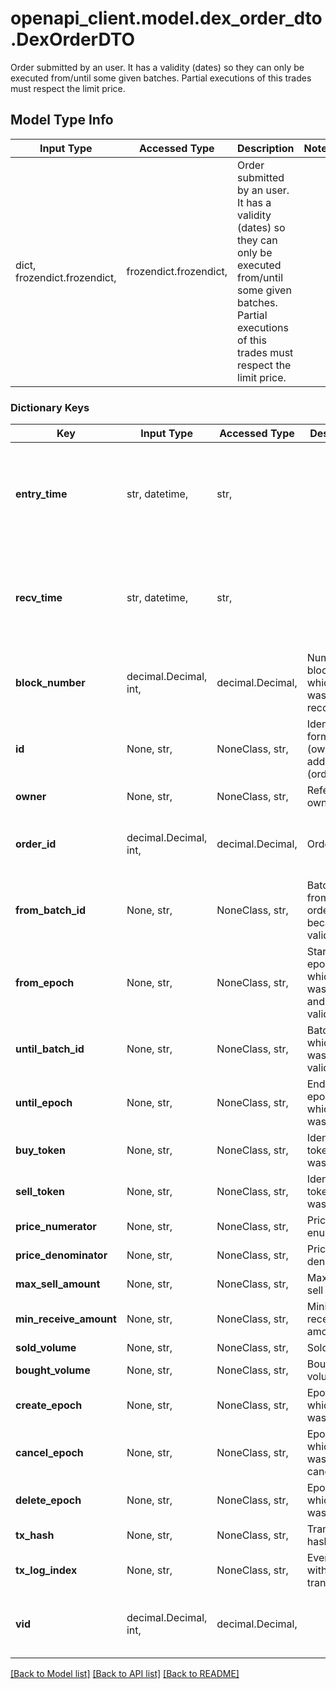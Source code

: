 # openapi_client.model.dex_order_dto.DexOrderDTO

Order submitted by an user. It has a validity (dates) so they can only be executed from/until some given batches. Partial executions of this trades must respect the limit price.

## Model Type Info
Input Type | Accessed Type | Description | Notes
------------ | ------------- | ------------- | -------------
dict, frozendict.frozendict,  | frozendict.frozendict,  | Order submitted by an user. It has a validity (dates) so they can only be executed from/until some given batches. Partial executions of this trades must respect the limit price. | 

### Dictionary Keys
Key | Input Type | Accessed Type | Description | Notes
------------ | ------------- | ------------- | ------------- | -------------
**entry_time** | str, datetime,  | str,  |  | [optional] value must conform to RFC-3339 date-time
**recv_time** | str, datetime,  | str,  |  | [optional] value must conform to RFC-3339 date-time
**block_number** | decimal.Decimal, int,  | decimal.Decimal,  | Number of block in which entity was recorded. | [optional] value must be a 64 bit integer
**id** | None, str,  | NoneClass, str,  | Identifier, format: (owner address)-(order id) | [optional] 
**owner** | None, str,  | NoneClass, str,  | Reference to owner. | [optional] 
**order_id** | decimal.Decimal, int,  | decimal.Decimal,  | Order id. | [optional] value must be a 32 bit integer
**from_batch_id** | None, str,  | NoneClass, str,  | Batch id from which order became valid. | [optional] 
**from_epoch** | None, str,  | NoneClass, str,  | Start of epoch in which order was placed and became valid. | [optional] 
**until_batch_id** | None, str,  | NoneClass, str,  | Batch id until which trade was still valid. | [optional] 
**until_epoch** | None, str,  | NoneClass, str,  | End of epoch in which order was placed. | [optional] 
**buy_token** | None, str,  | NoneClass, str,  | Identifier of token that was bought. | [optional] 
**sell_token** | None, str,  | NoneClass, str,  | Identifier of token that was sold. | [optional] 
**price_numerator** | None, str,  | NoneClass, str,  | Price enumerator. | [optional] 
**price_denominator** | None, str,  | NoneClass, str,  | Price denominator. | [optional] 
**max_sell_amount** | None, str,  | NoneClass, str,  | Maximum sell amount. | [optional] 
**min_receive_amount** | None, str,  | NoneClass, str,  | Minimum receive amount. | [optional] 
**sold_volume** | None, str,  | NoneClass, str,  | Sold volume. | [optional] 
**bought_volume** | None, str,  | NoneClass, str,  | Bought volume. | [optional] 
**create_epoch** | None, str,  | NoneClass, str,  | Epoch in which order was created. | [optional] 
**cancel_epoch** | None, str,  | NoneClass, str,  | Epoch in which order was cancelled. | [optional] 
**delete_epoch** | None, str,  | NoneClass, str,  | Epoch in which order was deleted. | [optional] 
**tx_hash** | None, str,  | NoneClass, str,  | Transaction hash. | [optional] 
**tx_log_index** | None, str,  | NoneClass, str,  | Event index within transaction. | [optional] 
**vid** | decimal.Decimal, int,  | decimal.Decimal,  |  | [optional] value must be a 64 bit integer

[[Back to Model list]](../../README.md#documentation-for-models) [[Back to API list]](../../README.md#documentation-for-api-endpoints) [[Back to README]](../../README.md)

